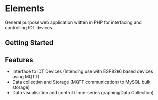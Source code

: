 # Elements

General purpose web application written in PHP for interfacing and controlling IOT devices.

## Getting Started

## Features
  - Interface to IOT Devices (Intending use with ESP8266 based devices using MQTT)
  - Data collection and Storage (MQTT communications to MySQL bulk storage)
  - Data visualisation and control (Time-series graphing/Data Collection)
